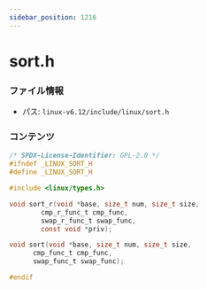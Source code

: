```yaml
---
sidebar_position: 1216
---
```

# sort.h

### ファイル情報

- パス: `linux-v6.12/include/linux/sort.h`

### コンテンツ

```h
/* SPDX-License-Identifier: GPL-2.0 */
#ifndef _LINUX_SORT_H
#define _LINUX_SORT_H

#include <linux/types.h>

void sort_r(void *base, size_t num, size_t size,
	    cmp_r_func_t cmp_func,
	    swap_r_func_t swap_func,
	    const void *priv);

void sort(void *base, size_t num, size_t size,
	  cmp_func_t cmp_func,
	  swap_func_t swap_func);

#endif

```
